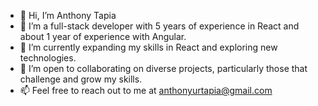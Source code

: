 - 👋 Hi, I’m Anthony Tapia  
- 👀 I’m a full-stack developer with 5 years of experience in React and about 1 year of experience with Angular.
- 🌱 I’m currently expanding my skills in React and exploring new technologies.
- 💞️ I’m open to collaborating on diverse projects, particularly those that challenge and grow my skills.
- 📫 Feel free to reach out to me at anthonyurtapia@gmail.com

<!---
AtapiaNM/AtapiaNM is a ✨ special ✨ repository because its `README.md` (this file) appears on your GitHub profile.
You can click the Preview link to take a look at your changes.
--->
